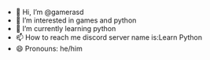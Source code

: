 - 👋 Hi, I’m @gamerasd
- 👀 I’m interested in games and python
- 🌱 I’m currently learning python
- 📫 How to reach me discord server name is:Learn Python
- 😄 Pronouns: he/him

<!---
gamerasd/gamerasd is a ✨ special ✨ repository because its `README.md` (this file) appears on your GitHub profile.
You can click the Preview link to take a look at your changes.
--->
